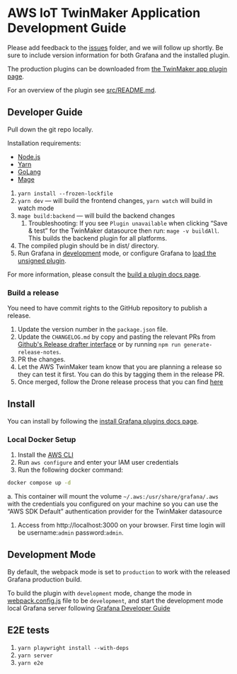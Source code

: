 # AWS IoT TwinMaker Application Development Guide

Please add feedback to the [issues](https://github.com/grafana/grafana-iot-twinmaker-app/issues) folder, and we will follow up shortly. Be sure to include version information for both Grafana and the installed plugin.

The production plugins can be downloaded from [the TwinMaker app plugin page](https://grafana.com/grafana/plugins/grafana-iot-twinmaker-app/).

For an overview of the plugin see [src/README.md](https://github.com/grafana/grafana-iot-twinmaker-app/blob/main/src/README.md).

## Developer Guide

Pull down the git repo locally.

Installation requirements:

- [Node.js](https://nodejs.org/en/)
- [Yarn](https://classic.yarnpkg.com/)
- [GoLang](https://golang.org/)
- [Mage](https://magefile.org/)

1. `yarn install --frozen-lockfile`
2. `yarn dev` — will build the frontend changes, `yarn watch` will build in watch mode
3. `mage build:backend` — will build the backend changes
   1. Troubleshooting: If you see `Plugin unavailable` when clicking “Save & test” for the TwinMaker datasource then run: `mage -v buildAll`. This builds the backend plugin for all platforms.
4. The compiled plugin should be in dist/ directory.
5. Run Grafana in [development](https://grafana.com/docs/grafana/latest/administration/configuration/#app_mode) mode, or configure Grafana to [load the unsigned plugin](https://grafana.com/docs/grafana/latest/plugins/plugin-signatures/#allow-unsigned-plugins).

For more information, please consult the [build a plugin docs page](https://grafana.com/docs/grafana/latest/developers/plugins/).

### Build a release

You need to have commit rights to the GitHub repository to publish a release.

1. Update the version number in the `package.json` file.
2. Update the `CHANGELOG.md` by copy and pasting the relevant PRs from [Github's Release drafter interface](https://github.com/grafana/grafana-iot-twinmaker-app/releases/new) or by running `npm run generate-release-notes`.
3. PR the changes.
4. Let the AWS TwinMaker team know that you are planning a release so they can test it first. You can do this by tagging them in the release PR.
5. Once merged, follow the Drone release process that you can find [here](https://github.com/grafana/integrations-team/wiki/Plugin-Release-Process#drone-release-process)

## Install

You can install by following the [install Grafana plugins docs page](https://grafana.com/docs/grafana/latest/plugins/installation/).

### Local Docker Setup

1. Install the [AWS CLI](https://docs.aws.amazon.com/cli/latest/userguide/getting-started-install.html)
2. Run `aws configure` and enter your IAM user credentials
3. Run the following docker command:

```BASH
docker compose up -d
```

a. This container will mount the volume `~/.aws:/usr/share/grafana/.aws` with the credentials you configured on your machine so you can use the “AWS SDK Default” authentication provider for the TwinMaker datasource

1. Access from http://localhost:3000 on your browser. First time login will be username:`admin` password:`admin`.

## Development Mode

By default, the webpack mode is set to `production` to work with the released Grafana production build.

To build the plugin with `development` mode, change the mode in [webpack.config.js](https://github.com/grafana/grafana-iot-twinmaker-app/blob/main/webpack.config.js) file to be `development`, and start the development mode local Grafana server following [Grafana Developer Guide](https://github.com/grafana/grafana/blob/main/contribute/developer-guide.md#build-grafana)

## E2E tests

1. `yarn playwright install --with-deps`
1. `yarn server`
1. `yarn e2e`
